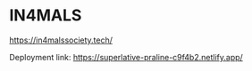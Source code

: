 # IN4MALS

https://in4malssociety.tech/

Deployment link: https://superlative-praline-c9f4b2.netlify.app/
